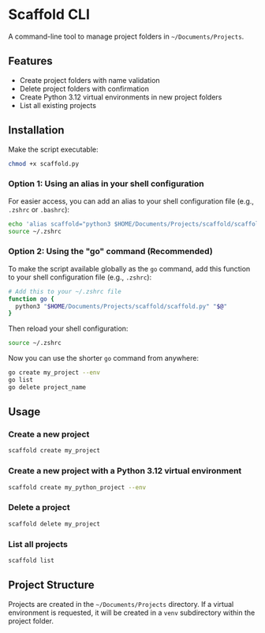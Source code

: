 # Scaffold CLI

A command-line tool to manage project folders in `~/Documents/Projects`.

## Features

- Create project folders with name validation
- Delete project folders with confirmation
- Create Python 3.12 virtual environments in new project folders
- List all existing projects

## Installation

Make the script executable:

```bash
chmod +x scaffold.py
```

### Option 1: Using an alias in your shell configuration

For easier access, you can add an alias to your shell configuration file (e.g., `.zshrc` or `.bashrc`):

```bash
echo 'alias scaffold="python3 $HOME/Documents/Projects/scaffold/scaffold.py"' >> ~/.zshrc
source ~/.zshrc
```

### Option 2: Using the "go" command (Recommended)

To make the script available globally as the `go` command, add this function to your shell configuration file (e.g., `.zshrc`):

```bash
# Add this to your ~/.zshrc file
function go {
  python3 "$HOME/Documents/Projects/scaffold/scaffold.py" "$@"
}
```

Then reload your shell configuration:

```bash
source ~/.zshrc
```

Now you can use the shorter `go` command from anywhere:
```bash
go create my_project --env
go list
go delete project_name
```

## Usage

### Create a new project

```bash
scaffold create my_project
```

### Create a new project with a Python 3.12 virtual environment

```bash
scaffold create my_python_project --env
```

### Delete a project

```bash
scaffold delete my_project
```

### List all projects

```bash
scaffold list
```

## Project Structure

Projects are created in the `~/Documents/Projects` directory. If a virtual environment is requested, it will be created in a `venv` subdirectory within the project folder.
